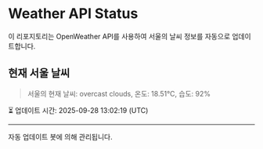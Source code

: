 
# Weather API Status

이 리포지토리는 OpenWeather API를 사용하여 서울의 날씨 정보를 자동으로 업데이트합니다.

## 현재 서울 날씨
> 서울의 현재 날씨: overcast clouds, 온도: 18.51°C, 습도: 92%

⏳ 업데이트 시간: 2025-09-28 13:02:19 (UTC)

---
자동 업데이트 봇에 의해 관리됩니다.
